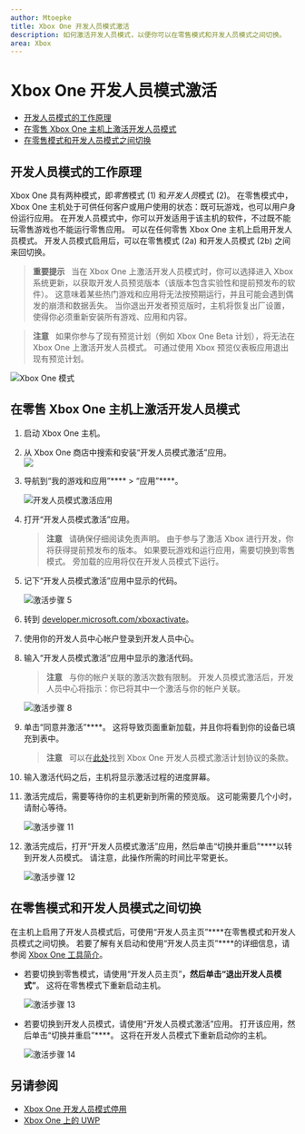 ```yaml
---
author: Mtoepke
title: Xbox One 开发人员模式激活
description: 如何激活开发人员模式，以便你可以在零售模式和开发人员模式之间切换。
area: Xbox
---
```


# Xbox One 开发人员模式激活

* [开发人员模式的工作原理](#how-developer-mode-works)
* [在零售 Xbox One 主机上激活开发人员模式](#activate-developer-mode-on-your-retail-xbox-one-console)  
* [在零售模式和开发人员模式之间切换](#switch-between-retail-and-developer-mode)

## 开发人员模式的工作原理
Xbox One 具有两种模式，即*零售*模式 (1) 和*开发人员*模式 (2)。 在零售模式中，Xbox One 主机处于可供任何客户或用户使用的状态：既可玩游戏，也可以用户身份运行应用。 在开发人员模式中，你可以开发适用于该主机的软件，不过既不能玩零售游戏也不能运行零售应用。
可以在任何零售 Xbox One 主机上启用开发人员模式。 开发人员模式启用后，可以在零售模式 (2a) 和开发人员模式 (2b) 之间来回切换。

> **重要提示** &nbsp;&nbsp;当在 Xbox One 上激活开发人员模式时，你可以选择进入 Xbox 系统更新，以获取开发人员预览版本（该版本包含实验性和提前预发布的软件）。 这意味着某些热门游戏和应用将无法按预期运行，并且可能会遇到偶发的崩溃和数据丢失。 当你退出开发者预览版时，主机将恢复出厂设置，使得你必须重新安装所有游戏、应用和内容。 

> **注意** &nbsp;&nbsp;如果你参与了现有预览计划（例如 Xbox One Beta 计划），将无法在 Xbox One 上激活开发人员模式。 可通过使用 Xbox 预览仪表板应用退出现有预览计划。 

![Xbox One 模式](images/dev-mode-flow.png)

## 在零售 Xbox One 主机上激活开发人员模式

1.  启动 Xbox One 主机。

2.  从 Xbox One 商店中搜索和安装“开发人员模式激活”应用。  
    ![](images/activation-store-search.png)

3.  导航到“我的游戏和应用”**** > “应用”****。

    ![开发人员模式激活应用](images/activation-step-3.png)
4. 打开“开发人员模式激活”应用。    
    
    > **注意** &nbsp;&nbsp;请确保仔细阅读免责声明。 由于参与了激活 Xbox 进行开发，你将获得提前预发布的版本。 如果要玩游戏和运行应用，需要切换到零售模式。 旁加载的应用将仅在开发人员模式下运行。

5.  记下“开发人员模式激活”应用中显示的代码。  

    ![激活步骤 5](images/activation-step-5.png)  
    
6.  转到 [developer.microsoft.com/xboxactivate](https://developer.microsoft.com/xboxactivate)。
7.  使用你的开发人员中心帐户登录到开发人员中心。  
8.  输入“开发人员模式激活”应用中显示的激活代码。   
   
     > **注意** &nbsp;&nbsp;与你的帐户关联的激活次数有限制。 开发人员模式激活后，开发人员中心将指示：你已将其中一个激活与你的帐户关联。 
    
    ![激活步骤 8](images/activation-step-8.png)    
    
9.  单击“同意并激活”****。 这将导致页面重新加载，并且你将看到你的设备已填充到表中。
    
    > **注意** &nbsp;&nbsp;可以在[此处](http://go.microsoft.com/fwlink/?LinkId=760399)找到 Xbox One 开发人员模式激活计划协议的条款。

10. 输入激活代码之后，主机将显示激活过程的进度屏幕。  
11. 激活完成后，需要等待你的主机更新到所需的预览版。 这可能需要几个小时，请耐心等待。  

    ![激活步骤 11](images/activation-step-11.png)    
    
12. 激活完成后，打开“开发人员模式激活”应用，然后单击“切换并重启”****以转到开发人员模式。 请注意，此操作所需的时间比平常更长。  

    ![激活步骤 12](images/activation-step-12.png)   
    

    
## 在零售模式和开发人员模式之间切换
在主机上启用了开发人员模式后，可使用“开发人员主页”****在零售模式和开发人员模式之间切换。 若要了解有关启动和使用“开发人员主页”****的详细信息，请参阅 [Xbox One 工具简介](introduction-to-xbox-tools.md)。

* 若要切换到零售模式，请使用“开发人员主页”****，然后单击“退出开发人员模式”****。 这将在零售模式下重新启动主机。    

  ![激活步骤 13](images/activation-step-13.png)  
  
* 若要切换到开发人员模式，请使用“开发人员模式激活”应用。 打开该应用，然后单击“切换并重启”****。 这将在开发人员模式下重新启动你的主机。  

  ![激活步骤 14](images/activation-step-12.png)  

## 另请参阅
- [Xbox One 开发人员模式停用](devkit-deactivation.md)
- [Xbox One 上的 UWP](index.md)


<!--HONumber=May16_HO2-->


